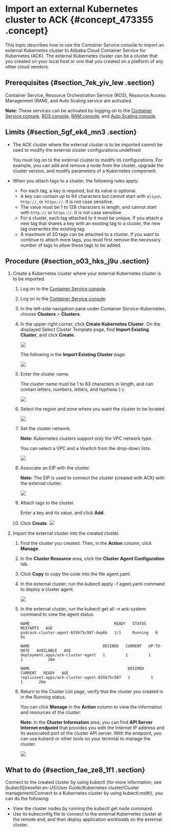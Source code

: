 # Import an external Kubernetes cluster to ACK {#concept_473355 .concept}

This topic describes how to use the Container Service console to import an external Kubernetes cluster to Alibaba Cloud Container Service for Kubernetes \(ACK\). The external Kubernetes cluster can be a cluster that you created on your local host or one that you created on a platform of any other cloud vendors.

## Prerequisites {#section_7ek_yiv_lew .section}

Container Service, Resource Orchestration Service \(ROS\), Resource Access Management \(RAM\), and Auto Scaling service are activated.

**Note:** These services can be activated by logging on to the [Container Service console](https://cs.console.aliyun.com/), [ROS console](https://ros.console.aliyun.com/), [RAM console](https://ram.console.aliyun.com/), and [Auto Scaling console](https://essnew.console.aliyun.com).

## Limits {#section_5gf_ek4_mn3 .section}

-   The ACK cluster where the external cluster is to be imported cannot be used to modify the external cluster configurations.undefined

    You must log on to the external cluster to modify its configurations. For example, you can add and remove a node from the cluster, upgrade the cluster version, and modify parameters of a Kubernetes component.

-   When you attach tags to a cluster, the following rules apply:
    -   For each tag, a key is required, but its value is optional.
    -   A key can contain up to 64 characters but cannot start with `aliyun`, `http://`, or `https://`. It is not case sensitive.
    -   The value must be 1 to 128 characters in length, and cannot start with `http://` or `https://`. It is not case sensitive.
    -   For a cluster, each tag attached to it must be unique. If you attach a new tag that shares a key with an existing tag to a cluster, the new tag overwrites the existing tag.
    -   A maximum of 20 tags can be attached to a cluster. If you want to continue to attach more tags, you must first remove the necessary number of tags to allow these tags to be added.

## Procedure {#section_o03_hks_j9u .section}

1.  Create a Kubernetes cluster where your external Kubernetes cluster is to be imported.

    1.  Log on to the [Container Service console](https://cs.console.aliyun.com/).
    2.  Log on to the [Container Service console](https://partners-intl.console.aliyun.com/#/cs).
    3.  In the left-side navigation pane under Container Service-Kubernetes, choose **Clusters** \> **Clusters**.
    4.  In the upper-right corner, click **Create Kubernetes Cluster**. On the displayed Select Cluster Template page, find **Import Existing Cluster**, and click **Create**.

        ![](http://static-aliyun-doc.oss-cn-hangzhou.aliyuncs.com/assets/img/380912/156202986048661_en-US.png)

        The following is the **Import Existing Cluster** page.

        ![](http://static-aliyun-doc.oss-cn-hangzhou.aliyuncs.com/assets/img/380912/156202986148722_en-US.png)

    5.  Enter the cluster name.

        The cluster name must be 1 to 63 characters in length, and can contain letters, numbers, letters, and hyphens \(-\).

        ![](http://static-aliyun-doc.oss-cn-hangzhou.aliyuncs.com/assets/img/380912/156202986148611_en-US.png)

    6.  Select the region and zone where you want the cluster to be located.

        ![](http://static-aliyun-doc.oss-cn-hangzhou.aliyuncs.com/assets/img/380912/156202986148614_en-US.png)

    7.  Set the cluster network.

        **Note:** Kubernetes clusters support only the VPC network type.

        You can select a VPC and a Vswitch from the drop-down lists.

        ![](http://static-aliyun-doc.oss-cn-hangzhou.aliyuncs.com/assets/img/380912/156202986148615_en-US.png)

    8.  Associate an EIP with the cluster.

        **Note:** The EIP is used to connect the cluster \(created with ACK\) with the external cluster.

        ![](http://static-aliyun-doc.oss-cn-hangzhou.aliyuncs.com/assets/img/380912/156202986148725_en-US.png)

    9.  Attach tags to the cluster.

        Enter a key and its value, and click **Add**.

    10. Click **Create**.
    ![](http://static-aliyun-doc.oss-cn-hangzhou.aliyuncs.com/assets/img/380912/156202986248728_en-US.png)

2.  Import the external cluster into the created cluster.
    1.  Find the cluster you created. Then, in the **Action** column, click **Manage**.
    2.  In the **Cluster Resource** area, click the **Cluster Agent Configuration** tab.
    3.  Click **Copy** to copy the code into the file agent.yaml.
    4.  In the external cluster, run the kubectl apply -f agent.yaml command to deploy a cluster agent.

        ![](http://static-aliyun-doc.oss-cn-hangzhou.aliyuncs.com/assets/img/380912/156202986248732_en-US.png)

    5.  In the external cluster, run the kubectl get all -n ack-system command to view the agent status.

        ``` {#codeblock_1qu_7ei_pbr}
        NAME                                     READY   STATUS    RESTARTS   AGE
        pod/ack-cluster-agent-655b75c987-dwp6b   1/1     Running   0          9s
        
        NAME                                DESIRED   CURRENT   UP-TO-DATE   AVAILABLE   AGE
        deployment.apps/ack-cluster-agent   1         1         1            1           26m
        
        NAME                                           DESIRED   CURRENT   READY   AGE
        replicaset.apps/ack-cluster-agent-655b75c987   1         1         1       26m
        ```

    6.  Return to the Cluster List page, verify that the cluster you created is in the Running status.

        You can click **Manage** in the **Action** column to view the information and resources of the cluster.

        **Note:** In the **Cluster Information** area, you can find **API Server Internet endpoint** that provides you with the Internet IP address and its associated port of the cluster API server. With the endpoint, you can use kubectl or other tools on your terminal to manage the cluster.

        ![](http://static-aliyun-doc.oss-cn-hangzhou.aliyuncs.com/assets/img/380912/156202986248729_en-US.png)


## What to do {#section_fae_ze8_1f1 .section}

Connect to the created cluster by using kubectl \(for more information, see [kubectl](reseller.en-US/User Guide/Kubernetes cluster/Cluster management/Connect to a Kubernetes cluster by using kubectl.md#)\), you can do the following:

-   View the cluster nodes by running the kubectl get node command.
-   Use its kubeconfig file to connect to the external Kubernetes cluster at the remote end, and then deploy application workloads on the external cluster.


